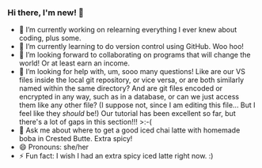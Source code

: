 ### Hi there, I'm new! 👋
- 🔭 I’m currently working on relearning everything I ever knew about coding, plus some.
- 🌱 I’m currently learning to do version control using GitHub. Woo hoo!
- 👯 I’m looking forward to collaborating on programs that will change the world! Or at least earn an income.
- 🤔 I’m looking for help with, um, sooo many questions! Like are our VS files inside the local git repository, or vice versa, or are both similarly named within the same directory? And are git files encoded or encrypted in any way, such as in a database, or can we just access them like any other file? (I suppose not, since I am editing this file... But I feel like they *should* be!) Our tutorial has been excellent so far, but there's a lot of gaps in this section!!! >:-(
- 💬 Ask me about where to get a good iced chai latte with homemade boba in Crested Butte. Extra spicy!
- 😄 Pronouns: she/her
- ⚡ Fun fact: I wish I had an extra spicy iced latte right now. :)

<!--
This is my ✨ _special_ ✨ repository `README.md` that tells all of GitHub about ME.

YIKES!!!

- 📫 How to reach me: 
-->
